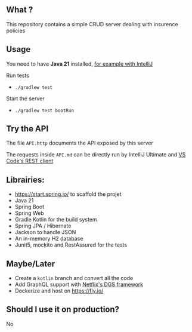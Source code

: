 ## What ?
This repository contains a simple CRUD server dealing with insurence policies


## Usage
You need to have **Java 21** installed, [for example with IntelliJ](https://www.jetbrains.com/guide/java/tips/download-jdk/)

Run tests
- `./gradlew test`

Start the server
- `./gradlew test bootRun`


## Try the API

The file `API.http` documents the API exposed by this server

The requests inside `API.md` can be directly run by IntelliJ Ultimate and [VS Code's REST client](https://marketplace.visualstudio.com/items?itemName=humao.rest-client)

## Librairies:

- https://start.spring.io/ to scaffold the projet
- Java 21
- Spring Boot
- Spring Web
- Gradle Kotlin for the build system
- Spring JPA / Hibernate
- Jackson to handle JSON
- An in-memory H2 database
- Junit5, mockito and RestAssured for the tests


## Maybe/Later

- Create a `kotlin` branch and convert all the code
- Add GraphQL support  with [Netflix's DGS framework](https://netflix.github.io/dgs/)
- Dockerize and host on https://fly.io/


## Should I use it on production?

No

